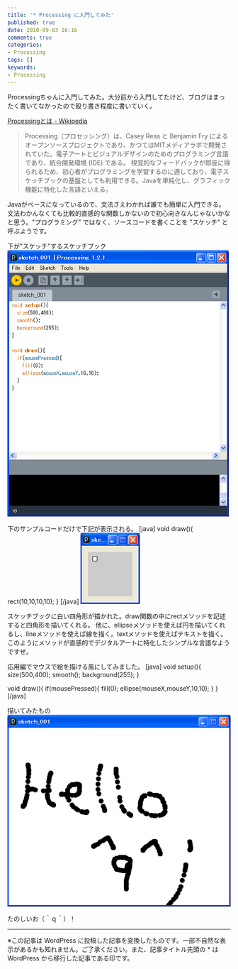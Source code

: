 ```yaml
---
title: '* Processing に入門してみた'
published: true
date: 2010-09-03 16:16
comments: true
categories:
- Processing
tags: []
keywords:
- Processing
---
```

Processingちゃんに入門してみた。大分前から入門してたけど、ブログはまったく書いてなかったので殴り書き程度に書いていく。

[Processingとは - Wikipedia](http://ja.wikipedia.org/wiki/Processing "Processingとは - Wikipedia")
<blockquote>
Processing（プロセッシング）は、Casey Reas と Benjamin Fry によるオープンソースプロジェクトであり、かつてはMITメディアラボで開発されていた。電子アートとビジュアルデザインのためのプログラミング言語であり、統合開発環境 (IDE) である。 視覚的なフィードバックが即座に得られるため、初心者がプログラミングを学習するのに適しており、電子スケッチブックの基盤としても利用できる。Javaを単純化し、グラフィック機能に特化した言語といえる。
</blockquote>

Javaがベースになっているので、文法さえわかれば誰でも簡単に入門できる。文法わかんなくても比較的直感的な関数しかないので初心向きなんじゃないかなと思う。"プログラミング" ではなく、ソースコードを書くことを "スケッチ" と呼ぶようです。

下が"スケッチ"するスケッチブック
<a href="/imgs/archives/2010/09/s11.gif"><img src="/imgs/archives/2010/09/s11.gif" alt="" title="s1" width="500" height="600" class="alignnone size-full wp-image-525" /></a>

下のサンプルコードだけで下記が表示される。
[java]
void draw(){
  rect(10,10,10,10);
}
[/java]
<a href="/imgs/archives/2010/09/s2.gif"><img src="/imgs/archives/2010/09/s2.gif" alt="" title="s2" width="134" height="160" class="alignnone size-full wp-image-528" /></a>

スケッチブックに白い四角形が描かれた。draw関数の中にrectメソッドを記述すると四角形を描いてくれる。
他に、ellipseメソッドを使えば円を描いてくれるし、lineメソッドを使えば線を描く。textメソッドを使えばテキストを描く。
このようにメソッドが直感的でデジタルアートに特化したシンプルな言語なようですぜ。

応用編でマウスで絵を描ける風にしてみました。
[java]
void setup(){
  size(500,400);
  smooth();
  background(255);
}

void draw(){
  if(mousePressed){
    fill(0);
    ellipse(mouseX,mouseY,10,10);
  }
}
[/java]

描いてみたもの
<a href="/imgs/archives/2010/09/s3.gif"><img src="/imgs/archives/2010/09/s3.gif" alt="" title="s3" width="506" height="432" class="alignnone size-full wp-image-530" /></a>

たのしいお（＾ｑ＾）！

---
※この記事は WordPress に投稿した記事を変換したものです。一部不自然な表示があるかも知れません。ご了承ください。また、記事タイトル先頭の * は WordPress から移行した記事である印です。
